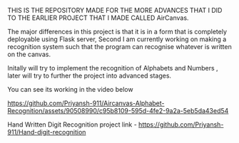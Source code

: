 THIS IS THE REPOSITORY MADE FOR THE MORE ADVANCES THAT I DID TO THE EARLIER PROJECT THAT I MADE CALLED AirCanvas.

The major differences in this project is that it is in a form that is completely deployable using Flask server,
Second I am currently working on making a recognition system such that the program can recognise whatever is written on the canvas.

Initally will try to implement the recognition of Alphabets and Numbers , later will try to further the project into advanced stages.

You can see its working in the video below

https://github.com/Priyansh-911/Aircanvas-Alphabet-Recognition/assets/90508990/c95b8109-595d-4fe2-9a2a-5eb5da43ed54

Hand Written Digit Recognition project link - https://github.com/Priyansh-911/Hand-digit-recognition

